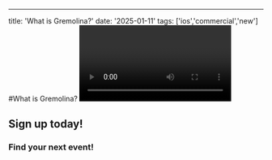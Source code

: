 ---
title: 'What is Gremolina?'
date: '2025-01-11'
tags: ['ios','commercial','new']
#What is Gremolina?
<Video id="2gGNC-Ft4io38po9" />
## Sign up today!
### Find your next event!

